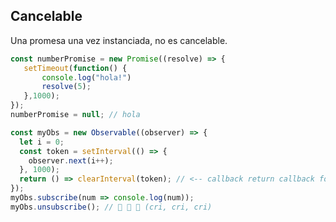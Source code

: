 ## Cancelable

Una promesa una vez instanciada, no es cancelable.

```js
const numberPromise = new Promise((resolve) => {
   setTimeout(function() {
       console.log("hola!")
       resolve(5); 
   },1000);
});
numberPromise = null; // hola
```

```ts
const myObs = new Observable((observer) => {
  let i = 0;
  const token = setInterval(() => {
    observer.next(i++);
  }, 1000);
  return () => clearInterval(token); // <-- callback return callback for unsubscription
});
myObs.subscribe(num => console.log(num));
myObs.unsubscribe(); // 🦗 🦗 🦗 (cri, cri, cri)
```